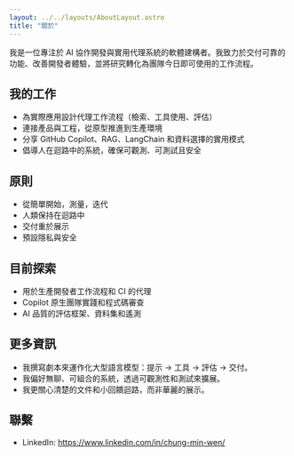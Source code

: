 ```yaml
---
layout: ../../layouts/AboutLayout.astro
title: "關於"
---
```


我是一位專注於 AI 協作開發與實用代理系統的軟體建構者。我致力於交付可靠的功能、改善開發者體驗，並將研究轉化為團隊今日即可使用的工作流程。

## 我的工作

- 為實際應用設計代理工作流程（檢索、工具使用、評估）
- 連接產品與工程，從原型推進到生產環境
- 分享 GitHub Copilot、RAG、LangChain 和資料選擇的實用模式
- 倡導人在迴路中的系統，確保可觀測、可測試且安全

## 原則

- 從簡單開始，測量，迭代
- 人類保持在迴路中
- 交付重於展示
- 預設隱私與安全

## 目前探索

- 用於生產開發者工作流程和 CI 的代理
- Copilot 原生團隊實踐和程式碼審查
- AI 品質的評估框架、資料集和遙測

## 更多資訊

- 我撰寫劇本來運作化大型語言模型：提示 → 工具 → 評估 → 交付。
- 我偏好無聊、可組合的系統，透過可觀測性和測試來擴展。
- 我更關心清楚的文件和小回饋迴路，而非華麗的展示。

## 聯繫

- LinkedIn: https://www.linkedin.com/in/chung-min-wen/
